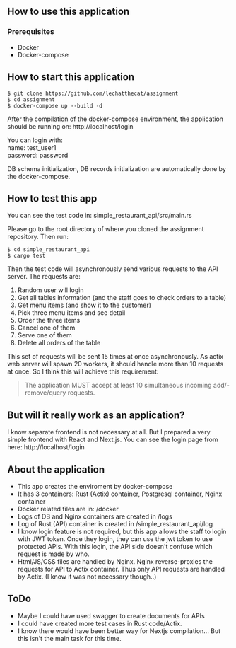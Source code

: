 ## How to use this application

### Prerequisites
- Docker
- Docker-compose

## How to start this application
```shell
$ git clone https://github.com/lechatthecat/assignment
$ cd assignment
$ docker-compose up --build -d
```

After the compilation of the docker-compose environment, the application should be running on: http://localhost/login

You can login with:  
name: test_user1  
password: password  

DB schema initialization, DB records initialization are automatically done by the docker-compose.

## How to test this app
You can see the test code in:
simple_restaurant_api/src/main.rs

Please go to the root directory of where you cloned the assignment repository. Then run:
```shell
$ cd simple_restaurant_api
$ cargo test
```

Then the test code will asynchronously send various requests to the API server.
The requests are:
1. Random user will login
2. Get all tables information (and the staff goes to check orders to a table)
3. Get menu items (and show it to the customer)
4. Pick three menu items and see detail
5. Order the three items
6. Cancel one of them
7. Serve one of them
8. Delete all orders of the table

This set of requests will be sent 15 times at once asynchronously.
As actix web server will spawn 20 workers, it should handle more than 10 requests at once.
So I think this will achieve this requirement:

> The application MUST accept at least 10 simultaneous incoming add/- remove/query requests.

## But will it really work as an application?
I know separate frontend is not necessary at all. But I prepared a very simple frontend with React and Next.js. You can see the login page from here: http://localhost/login

## About the application
- This app creates the enviroment by docker-compose
- It has 3 containers: Rust (Actix) container, Postgresql container, Nginx container
- Docker related files are in: /docker
- Logs of DB and Nginx containers are created in /logs
- Log of Rust (API) container is created in /simple_restaurant_api/log
- I know login feature is not required, but this app allows the staff to login with JWT token. Once they login, they can use the jwt token to use protected APIs. With this login, the API side doesn't confuse which request is made by who. 
- Html/JS/CSS files are handled by Nginx. Nginx reverse-proxies the requests for API to Actix container. Thus only API requests are handled by Actix. (I know it was not necessary though..)

## ToDo

- Maybe I could have used swagger to create documents for APIs
- I could have created more test cases in Rust code/Actix.
- I know there would have been better way for Nextjs compilation... But this isn't the main task for this time.
  